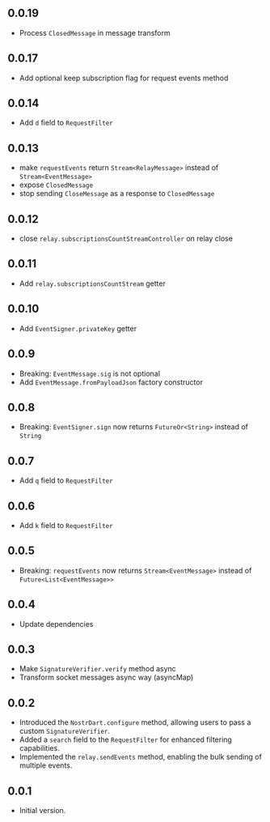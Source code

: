## 0.0.19

* Process `ClosedMessage` in message transform

## 0.0.17

* Add optional keep subscription flag for request events method

## 0.0.14

* Add `d` field to `RequestFilter`

## 0.0.13

* make `requestEvents` return `Stream<RelayMessage>` instead of `Stream<EventMessage>`
* expose `ClosedMessage`
* stop sending `CloseMessage` as a response to `ClosedMessage`

## 0.0.12

* close `relay.subscriptionsCountStreamController` on relay close

## 0.0.11

* Add `relay.subscriptionsCountStream` getter

## 0.0.10

* Add `EventSigner.privateKey` getter

## 0.0.9

* Breaking: `EventMessage.sig` is not optional
* Add `EventMessage.fromPayloadJson` factory constructor

## 0.0.8

* Breaking: `EventSigner.sign` now returns `FutureOr<String>` instead of `String`

## 0.0.7

* Add `q` field to `RequestFilter`

## 0.0.6

* Add `k` field to `RequestFilter`

## 0.0.5

* Breaking: `requestEvents` now returns `Stream<EventMessage>` instead of `Future<List<EventMessage>>`

## 0.0.4

* Update dependencies

## 0.0.3

* Make `SignatureVerifier.verify` method async
* Transform socket messages async way (asyncMap)

## 0.0.2

* Introduced the `NostrDart.configure` method, allowing users to pass a custom `SignatureVerifier`.
* Added a `search` field to the `RequestFilter` for enhanced filtering capabilities.
* Implemented the `relay.sendEvents` method, enabling the bulk sending of multiple events.

## 0.0.1

- Initial version.
